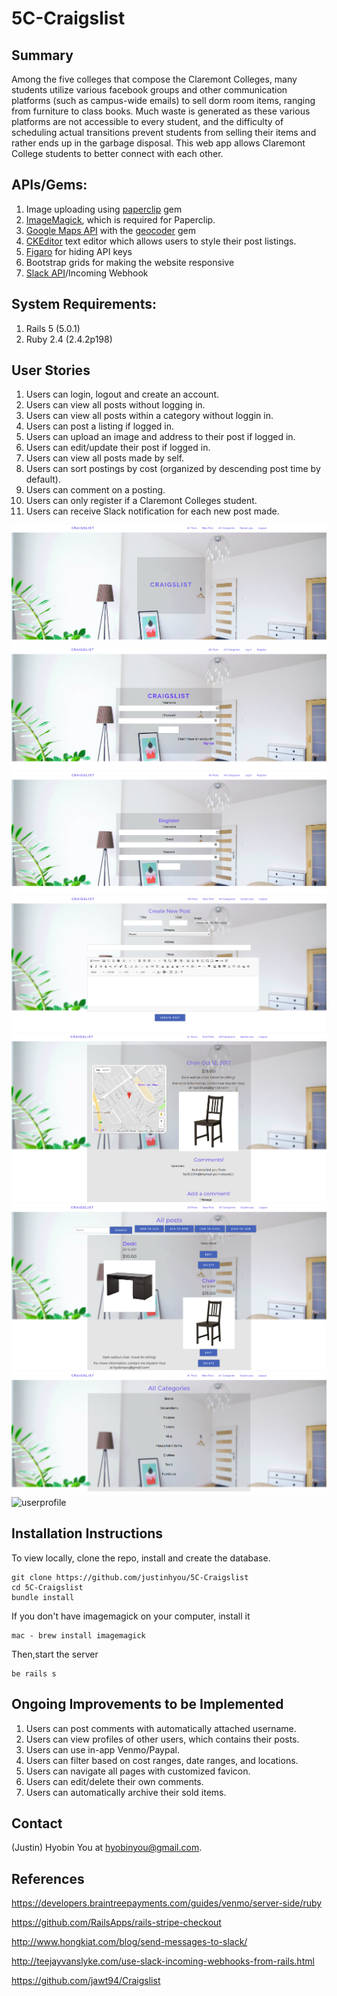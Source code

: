 5C-Craigslist
=================
Summary
-------
Among the five colleges that compose the Claremont Colleges, many students utilize various facebook groups and other communication platforms (such as campus-wide emails) to sell dorm room items, ranging from furniture to class books. Much waste is generated as these various platforms are not accessible to every student, and the difficulty of scheduling actual transitions prevent students from selling their items and rather ends up in the garbage disposal. This web app allows Claremont College students to better connect with each other.

APIs/Gems:
-------
1. Image uploading using <a href="https://github.com/thoughtbot/paperclip">paperclip</a> gem
2. <a href="https://github.com/thoughtbot/paperclip#image-processor">ImageMagick</a>, which is required for Paperclip.
3. <a href="https://developers.google.com/maps/web/">Google Maps API</a> with the <a href="https://github.com/alexreisner/geocoder"> geocoder</a> gem
4. <a href= "https://www.ckeditor.com">CKEditor</a> text editor which allows users to style their post listings.
5. <a href="https://github.com/laserlemon/figaro">Figaro</a> for hiding API keys
6. Bootstrap grids for making the website responsive
7. <a href="https://github.com/slack-ruby/slack-ruby-client">Slack API</a>/Incoming Webhook 

System Requirements:
-------
1. Rails 5 (5.0.1)
2. Ruby 2.4 (2.4.2p198)

User Stories
-------
1. Users can login, logout and create an account.
2. Users can view all posts without logging in.
3. Users can view all posts within a category without loggin in.
4. Users can post a listing if logged in.
5. Users can upload an image and address to their post if logged in.
6. Users can edit/update their post if logged in.
7. Users can view all posts made by self. 
8. Users can sort postings by cost (organized by descending post time by default).
9. Users can comment on a posting. 
10. Users can only register if a Claremont Colleges student. 
11. Users can receive Slack notification for each new post made. 

![home](demo_images/home.png)
![login](demo_images/Login.png)
![register](demo_images/Register.png)
![newpost](demo_images/NewPost.png)
![postdetails](demo_images/PostDetails.png)
![allposts](demo_images/AllPosts.png)
![categories](demo_images/Categories.png)
![userprofile](demo_images/UseProfile.png)

Installation Instructions
-------
To view locally, clone the repo, install and create the database.
```
git clone https://github.com/justinhyou/5C-Craigslist
cd 5C-Craigslist
bundle install
```

If you don't have imagemagick on your computer, install it
```
mac - brew install imagemagick
```

Then,start the server
```
be rails s
```

Ongoing Improvements to be Implemented
-------
1. Users can post comments with automatically attached username.
2. Users can view profiles of other users, which contains their posts. 
3. Users can use in-app Venmo/Paypal.
4. Users can filter based on cost ranges, date ranges, and locations. 
5. Users can navigate all pages with customized favicon.
6. Users can edit/delete their own comments. 
7. Users can automatically archive their sold items.  

Contact
-------
(Justin) Hyobin You at hyobinyou@gmail.com.


References 
-------
https://developers.braintreepayments.com/guides/venmo/server-side/ruby

https://github.com/RailsApps/rails-stripe-checkout

http://www.hongkiat.com/blog/send-messages-to-slack/

http://teejayvanslyke.com/use-slack-incoming-webhooks-from-rails.html

https://github.com/jawt94/Craigslist